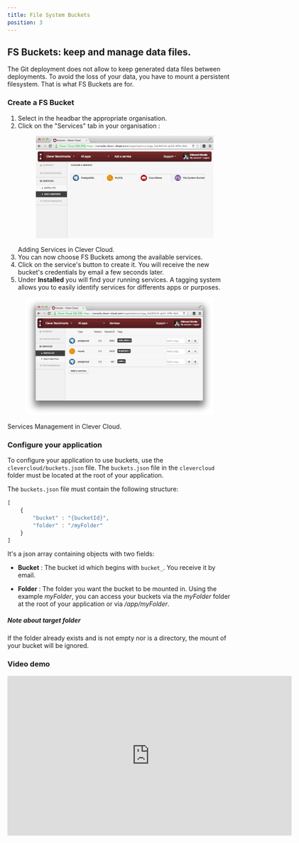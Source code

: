 ```yaml
---
title: File System Buckets
position: 3
---
```

## FS Buckets: keep and manage data files.

The Git deployment does not allow to keep generated data files between deployments. To avoid the loss of your data, you have to mount a persistent filesystem. That is what FS Buckets are for.

### Create a FS Bucket
1. Select in the headbar the appropriate organisation.
2. Click on the "Services" tab in your organisation : <figure class="cc-content-img"><a href="/assets/images/intro-services1.png"><img src="/assets/images/intro-services1.png"></a></figure><figcaption>Adding Services in Clever Cloud.</figcaption>
4. You can now choose FS Buckets among the available services.
5. Click on the service's button to create it. You will receive the new bucket's credentials by email a few seconds later.
6. Under **Installed** you will find your running services. A tagging system allows you to easily identify services for differents apps or purposes.
<figure class="cc-content-img"><a href="/assets/images/intro-services2.png"><img src="/assets/images/intro-services2.png"></a></figure>
  <figcaption>
    Services Management in Clever Cloud.
</figcaption>

### Configure your application

To configure your application to use buckets, use the
`clevercloud/buckets.json` file. The `buckets.json` file in the `clevercloud` folder must be located at the root of your application.

The `buckets.json` file must contain the following structure:

```javascript
[
	{
 		"bucket" : "{bucketId}",
		"folder" : "/myFolder"
	}
]
```


It's a json array containing objects with two fields:

* **Bucket**
: The bucket id which begins with `bucket_`. You receive it by email.

* **Folder**
: The folder you want the bucket to be mounted in. Using the example
*myFolder*, you can access your buckets via the *myFolder* folder at
the root of your application or via */app/myFolder*.  

<div class="alert alert-hot-problems">
  <h5>Note about target folder</h5>
  <p>
    If the folder already exists and is not empty nor is a directory, the mount of your bucket will be ignored.
  </p>
</div>

### Video demo
<p>
<iframe style="width:640px" height="360" src="http://www.youtube.com/embed/6rJ8zQqIhUw?rel=0&autohide=1&showinfo=0" frameborder="0" controls="0"  allowfullscreen="allowfullscreen"> </iframe>  
</p>
